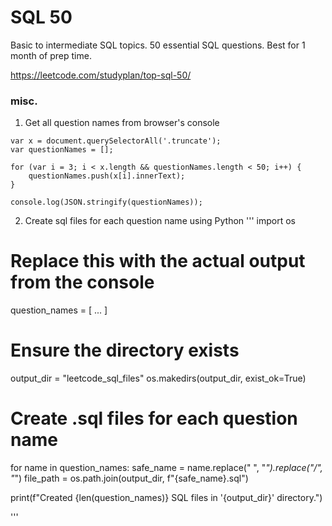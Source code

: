 # SQL 50

Basic to intermediate SQL topics. 50 essential SQL questions. Best for 1 month of prep time.

https://leetcode.com/studyplan/top-sql-50/


### misc.

1. Get all question names from browser's console

```
var x = document.querySelectorAll('.truncate');
var questionNames = [];

for (var i = 3; i < x.length && questionNames.length < 50; i++) {
    questionNames.push(x[i].innerText);
}

console.log(JSON.stringify(questionNames));

```

2. Create sql files for each question name using Python
'''
import os

# Replace this with the actual output from the console
question_names = [
    ...
]

# Ensure the directory exists
output_dir = "leetcode_sql_files"
os.makedirs(output_dir, exist_ok=True)

# Create .sql files for each question name
for name in question_names:
    safe_name = name.replace(" ", "_").replace("/", "_")
    file_path = os.path.join(output_dir, f"{safe_name}.sql")
    
print(f"Created {len(question_names)} SQL files in '{output_dir}' directory.")

'''